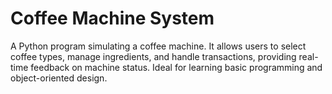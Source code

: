 # Coffee Machine System
 A Python program simulating a coffee machine. It allows users to select coffee types, manage ingredients, and handle transactions, providing real-time feedback on machine status. Ideal for learning basic programming and object-oriented design.
